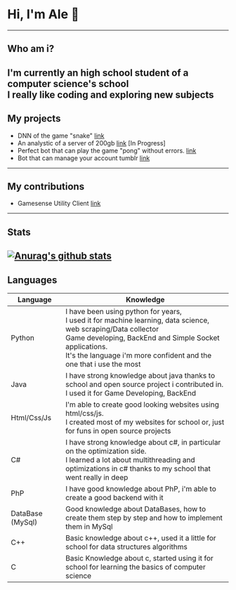 
# Hi, I'm Ale  👋
---
## Who am i?
I'm currently an high school student of a computer science's school<br>
I really like coding and exploring new subjects
---
## My projects
- DNN of the game "snake" [link](https://github.com/TechAle/snake-DNN)
- An analystic of a server of 200gb [link](https://github.com/TechAle/salc1-data-mining) [In Progress]
- Perfect bot that can play the game "pong" without errors. [link](https://github.com/TechAle/PongAi)
- Bot that can manage your account tumblr [link](https://github.com/TechAle/TumblrBot)
---
## My contributions
- Gamesense Utility Client [link](https://github.com/IUDevman/gamesense-client)
---
## Stats
[![Anurag's github stats](https://github-readme-stats.vercel.app/api?username=TechAle)](https://github.com/anuraghazra/github-readme-stats)
---
## Languages
| Language         | Knowledge                                                                                                                                                                                                                                                     |
|------------------|---------------------------------------------------------------------------------------------------------------------------------------------------------------------------------------------------------------------------------------------------------------|
| Python           | I have been using python for years,  <br> I used it for machine learning, data science, web scraping/Data collector <br> Game developing, BackEnd and Simple Socket applications.  <br>  It's the language i'm more confident and the one that i use the most |
| Java             | I have strong knowledge about java thanks to school and open source project i contributed in. <br> I used it for Game Developing, BackEnd                                                                                                                     |
| Html/Css/Js      | I'm able to create good looking websites using html/css/js.<br>I created most of my websites for school or, just for funs in open source projects                                                                                                             |
| C#               | I have strong knowledge about c#, in particular on the optimization side. <br> I learned a lot about multithreading and optimizations in c# thanks to my school that went really in deep                                                                      |
| PhP              | I have good knowledge about PhP, i'm able to create a good backend with it                                                                                                                                                                                    |
| DataBase (MySql) | Good knowledge about DataBases, how to create them step by step and how to implement them in MySql                                                                                                                                                            |
| C++              | Basic knowledge about c++, used it a little for school for data structures algorithms                                                                                                                                                                         |
| C                | Basic Knowledge about c, started using it for school for learning the basics of computer science                                                                                                                                                              |
